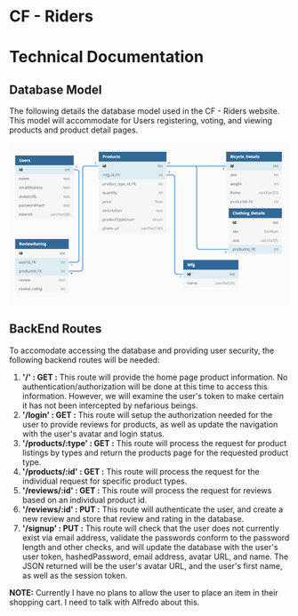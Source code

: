 # CF - Riders
# Technical Documentation

## Database Model

The following details the database model used in the CF - Riders website.  This model will accommodate for Users registering, voting, and viewing products and product detail pages.

![DB Model](/docs/images/dbModel.png)

## BackEnd Routes

To accomodate accessing the database and providing user security, the following backend routes will be needed:

1.  **'/' : GET :** This route will provide the home page product information.  No authentication/authorization will be done at this time to access this information.  However, we will examine the user's token to make certain it has not been intercepted by nefarious beings.
1.  **'/login' : GET :**  This route will setup the authorization needed for the user to provide reviews for products, as well as update the navigation with the user's avatar and login status.
1.  **'/products/:type' : GET :** This route will process the request for product listings by types and return the products page for the requested product type.
1.  **'/products/:id' : GET :** This route will process the request for the individual request for specific product types.
1.  **'/reviews/:id' : GET :** This route will process the request for reviews based on an individual product id.
1.  **'/reviews/:id' : PUT :** This route will authenticate the user, and create a new review and store that review and rating in the database.
1.  **'/signup' : PUT :** This route will check that the user does not currently exist via email address, validate the passwords conform to the password length and other checks, and will update the database with the user's user token, hashedPassword, email address, avatar URL, and name.  The JSON returned will be the user's avatar URL, and the user's first name, as well as the session token.

**NOTE:** Currently I have no plans to allow the user to place an item in their shopping cart.  I need to talk with Alfredo about this.

 

